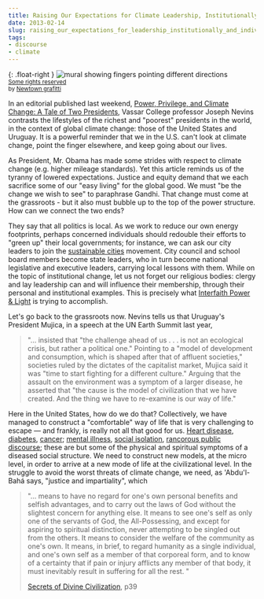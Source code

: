 ```yaml
---
title: Raising Our Expectations for Climate Leadership, Institutionally and Individually
date: 2013-02-14
slug: raising_our_expectations_for_leadership_institutionally_and_individually
tags:
- discourse
- climate
---
```


{: .float-right }
![mural showing fingers pointing different directions](/img/fingerPointingMural.jpg)<br>
<small>[Some rights reserved](http://creativecommons.org/licenses/by/2.0/deed.en)<br>
by [Newtown grafitti](http://www.flickr.com/photos/newtown_grafitti/)</small>

In an editorial published last weekend, [Power, Privilege, and
Climate Change: A Tale of Two Presidents](https://www.commondreams.org/view/2013/02/09-0), Vassar College professor Joseph
Nevins contrasts the lifestyles of the richest and "poorest" presidents in the
world, in the context of global climate change: those of the United States and
Uruguay. It is a powerful reminder that we in the U.S. can't look at climate
change, point the finger elsewhere, and  keep going about our lives.

<!-- truncate -->

As President, Mr. Obama has made some strides with respect to climate change
(e.g. higher mileage standards). Yet this article reminds us of the tyranny of
lowered expectations. Justice and equity demand that we each sacrifice some of
our "easy living" for the global good. We must "be the change we wish to see" to
paraphrase Gandhi. That change must come at the grassroots - but it also must
bubble up to the top of the power structure. How can we connect the two ends?

They say that all politics is local. As we work to reduce our own energy
footprints, perhaps concerned individuals should redouble their efforts to
"green up" their local governments; for instance, we can ask our city leaders to
join the [sustainable
cities](http://www.un.org/en/sustainablefuture/cities.shtml) movement. City council and school board members become state leaders,
who in turn become national legislative and executive leaders, carrying local
lessons with them. While on the topic of institutional change, let us not forget
our religious bodies: clergy and lay leadership can and will influence their
membership, through their personal and institutional examples. This is precisely
what <a href="http://www.interfaithpowerandlight.org">Interfaith Power &amp;
Light</a> is trying to accomplish.

Let's go back to the grassroots now. Nevins tells us that Uruguay's President
Mujica, in a speech at the UN Earth Summit last year,

> "&hellip; insisted that "the challenge ahead of us . . . is not an ecological
> crisis, but rather a political one." Pointing to a "model of development and
> consumption, which is shaped after that of affluent societies," societies
> ruled by the dictates of the capitalist market, Mujica said it was "time to
> start fighting for a different culture." Arguing that the assault on the
> environment was a symptom of a larger disease, he asserted that "the cause is
> the model of civilization that we have created. And the thing we have to
> re-examine is our way of life."

Here in the United States, how do we do that? Collectively, we have managed to
construct a "comfortable" way of life that is very challenging to escape &mdash;
and frankly, is really not all that good for us. <a
href="http://www.livestrong.com/article/164742-environmental-factors-for-heart-disease/"
title="Environmental Factors for Heart Disease">Heart disease</a>, <a
href="med.stanford.edu/ism/2010/may/envirome.html" title="New associations
between diabetes, environmental factors found by novel analytic
technique">diabetes</a>, <a href="http://www.cancer.gov/cancertopics/causes"
title="National Institutes of Health: Cancer Causes and Risk
Factors">cancer</a>; <a
href="http://www.pbs.org/newshour/rundown/2013/01/genes-and-environment-combine-to-influence-mental-illness.html"
title="Genes and Environment Combine to Bring on Mental Illness">mental
illness</a>, <a
href="http://www.amazon.com/Heat-Wave-Autopsy-Disaster-Illinois/dp/0226443221"
title="Heat Wave: A Social Autopsy of Disaster in Chicago">social isolation</a>,
<a
href="http://www.ibtimes.com/twitter-making-us-meaner-uncivil-discourse-age-social-media-909856"
title="Is Twitter Making Us Meaner? Uncivil Discourse In The Age Of Social Media
">rancorous public discourse</a>; these are but some of the physical and
spiritual symptoms of a diseased social structure. We need to construct new
models, at the micro level, in order to arrive at a new mode of life at the
civilizational level. In the struggle to avoid the worst threats of climate
change, we need, as 'Abdu'l-Bah&aacute; says, "justice and impartiality", which

> "&hellip; means to have no regard for one's own personal benefits and selfish
> advantages, and to carry out the laws of God without the slightest concern for
> anything else. It means to see one's self as only one of the servants of God,
> the All-Possessing, and except for aspiring to spiritual distinction, never
> attempting to be singled out from the others. It means to consider the welfare
> of the community as one's own. It means, in brief, to regard humanity as a
> single individual, and one's own self as a member of that corporeal form, and
> to know of a certainty that if pain or injury afflicts any member of that
> body, it must inevitably result in suffering for all the rest. "
>
> <a href="http://reference.bahai.org/en/t/ab/SDC/sdc-2.html">Secrets of Divine
> Civilization</a>, p39
